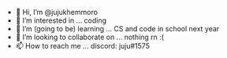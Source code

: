 - 👋 Hi, I’m @jujukhemmoro
- 👀 I’m interested in ... coding
- 🌱 I’m (going to be) learning ... CS and code in school next year
- 💞️ I’m looking to collaborate on ... nothing rn :(
- 📫 How to reach me ... discord: juju#1575

<!---
jujukhemmoro/jujukhemmoro is a ✨ special ✨ repository because its `README.md` (this file) appears on your GitHub profile.
You can click the Preview link to take a look at your changes.
--->
